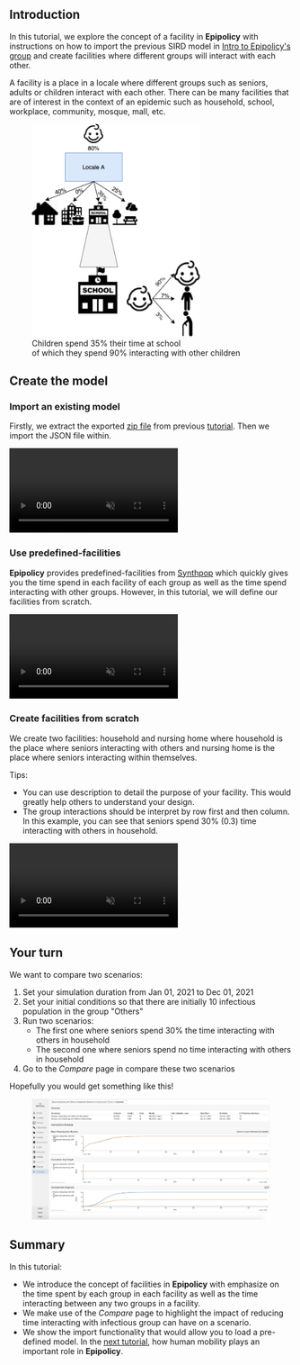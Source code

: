 ## Introduction

In this tutorial, we explore the concept of a facility in **Epipolicy** with instructions on how to import the previous SIRD model in [Intro to Epipolicy's group](/intro_to_group) and create facilities where different groups will interact with each other.

A facility is a place in a locale where different groups such as seniors, adults or children interact with each other. There can be many facilities that are of interest in the context of an epidemic such as household, school, workplace, community, mosque, mall, etc.

<figure class="text-center">
  <img src="assets/intro_to_facility/facility.png" width="300"/>
  <figcaption>Children spend 35% their time at school</figcaption>
  <figcaption> of which they spend 90% interacting with other children</figcaption>
</figure>

## Create the model

### Import an existing model

Firstly, we extract the exported [zip file](/assets/intro_to_facility/My_SIRD_model.zip) from previous [tutorial](/intro_to_group#export-your-model). Then we import the JSON file within.

<div class="tutorial-video-container">
    <video class="tutorial-video" autoplay muted loop controls>
        <source src="assets/intro_to_facility/import.mp4" type="video/mp4">
    </video>
</div>

### Use predefined-facilities

**Epipolicy** provides predefined-facilities from [Synthpop](https://github.com/InstituteforDiseaseModeling/synthpops) which quickly gives you the time spend in each facility of each group as well as the time spend interacting with other groups. However, in this tutorial, we will define our facilities from scratch.

<div class="tutorial-video-container">
    <video class="tutorial-video" autoplay muted loop>
        <source src="assets/intro_to_facility/predefined-facility.mp4" type="video/mp4">
    </video>
</div>

### Create facilities from scratch

We create two facilities: household and nursing home where household is the place where seniors interacting with others and nursing home is the place where seniors interacting within themselves.

Tips:
- You can use description to detail the purpose of your facility. This would greatly help others to understand your design.
- The group interactions should be interpret by row first and then column. In this example, you can see that seniors spend 30% (0.3) time interacting with others in household.

<div class="tutorial-video-container">
    <video class="tutorial-video" autoplay muted loop controls>
        <source src="assets/intro_to_facility/scratch-facility.mp4" type="video/mp4">
    </video>
</div>

## Your turn

We want to compare two scenarios:
1. Set your simulation duration from Jan 01, 2021 to Dec 01, 2021
2. Set your initial conditions so that there are initially 10 infectious population in the group "Others"
3. Run two scenarios:
    * The first one where seniors spend 30% the time interacting with others in household
    * The second one where seniors spend no time interacting with others in household
4. Go to the _Compare_ page in compare these two scenarios

Hopefully you would get something like this!

<figure class="text-center">
  <img src="assets/intro_to_facility/compare.png"/>
</figure>


## Summary

In this tutorial:
- We introduce the concept of facilities in **Epipolicy** with emphasize on the time spent by each group in each facility as well as the time interacting between any two groups in a facility.
- We make use of the _Compare_ page to highlight the impact of reducing time interacting with infectious group can have on a scenario.
- We show the import functionality that would allow you to load a pre-defined model. In the [next tutorial](/intro_to_mobility), how human mobility plays an important role in **Epipolicy**.
